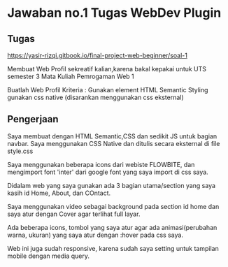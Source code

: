 # Jawaban no.1 Tugas WebDev Plugin

## Tugas
https://yasir-rizqi.gitbook.io/final-project-web-beginner/soal-1

Membuat Web Profil sekreatif kalian,karena bakal kepakai untuk UTS semester 3 Mata Kuliah Pemrogaman Web 1

Buatlah Web Profil
Kriteria : Gunakan element HTML Semantic
Styling gunakan css native (disarankan menggunakan css eksternal)

## Pengerjaan
Saya membuat dengan HTML Semantic,CSS dan sedikit JS untuk bagian navbar. Saya menggunakan CSS Native dan ditulis secara eksternal di file style.css

Saya menggunakan beberapa icons dari webiste FLOWBITE, dan mengimport font 'inter' dari google font yang saya import di css saya.

Didalam web yang saya gunakan ada 3 bagian utama/section yang saya kasih id Home, About, dan COntact.

Saya menggunakan video sebagai background pada section id home dan saya atur dengan Cover agar terlihat full layar.

Ada beberapa icons, tombol yang saya atur agar ada animasi(perubahan warna, ukuran) yang saya atur dengan :hover pada css saya.

Web ini juga sudah responsive, karena sudah saya setting untuk tampilan mobile dengan media query.
